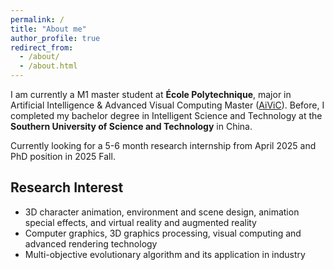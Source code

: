 ```yaml
---
permalink: /
title: "About me"
author_profile: true
redirect_from: 
  - /about/
  - /about.html
---
```


I am currently a M1 master student at **École Polytechnique**, major in Artificial Intelligence & Advanced Visual Computing Master ([AiViC](https://programmes.polytechnique.edu/en/master/all-msct-programs/artificial-intelligence-advanced-visual-computing-master)). Before, I completed my bachelor degree in Intelligent Science and Technology at the **Southern University of Science and Technology** in China.

Currently looking for a 5-6 month research internship from April 2025 and PhD position in 2025 Fall.

Research Interest
------
- 3D character animation, environment and scene design, animation special effects, and virtual reality and augmented reality
- Computer graphics, 3D graphics processing, visual computing and advanced rendering technology
- Multi-objective evolutionary algorithm and its application in industry
